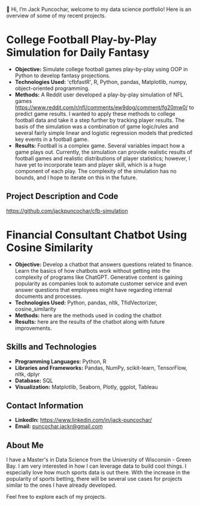 👋 Hi, I’m Jack Puncochar, welcome to my data science portfolio! Here is an overview of some of my recent projects.

# College Football Play-by-Play Simulation for Daily Fantasy

- **Objective:** Simulate college football games play-by-play using OOP in Python to develop fantasy projections. 
- **Technologies Used:** 'cfbfastR', R, Python, pandas, Matplotlib, numpy, object-oriented programming.
- **Methods:** A Reddit user developed a play-by-play simulation of NFL games https://www.reddit.com/r/nfl/comments/ew9dog/comment/fg20mw0/ to predict game results. I wanted to apply these methods to college football data and take it a step further by tracking player results. The basis of the simulation was a combination of game logic/rules and several fairly simple linear and logistic regression models that predicted key events in a football game. 
- **Results:** Football is a complex game. Several variables impact how a game plays out. Currently, the simulation can provide realistic results of football games and realistic distributions of player statistics; however, I have yet to incorporate team and player skill, which is a huge component of each play. The complexity of the simulation has no bounds, and I hope to iterate on this in the future.

## Project Description and Code

https://github.com/jackpuncochar/cfb-simulation

# Financial Consultant Chatbot Using Cosine Similarity

- **Objective:** Develop a chatbot that answers questions related to finance. Learn the basics of how chatbots work without getting into the complexity of programs like ChatGPT. Generative content is gaining popularity as companies look to automate customer service and even answer questions that employees might have regarding internal documents and processes.
- **Technologies Used:** Python, pandas, nltk, TfidVectorizer, cosine_similarity
- **Methods:** here are the methods used in coding the chatbot
- **Results:** here are the results of the chatbot along with future improvements.

## Skills and Technologies

- **Programming Languages:** Python, R
- **Libraries and Frameworks:** Pandas, NumPy, scikit-learn, TensorFlow, nltk, dplyr
- **Database:** SQL
- **Visualization:** Matplotlib, Seaborn, Plotly, ggplot, Tableau

## Contact Information

- **LinkedIn:** https://www.linkedin.com/in/jack-puncochar/
- **Email:** puncochar.jackr@gmail.com

## About Me

I have a Master's in Data Science from the University of Wisconsin - Green Bay. I am very interested in how I can leverage data to build cool things. I especially love how much sports data is out there. With the increase in the popularity of sports betting, there will be several use cases for projects similar to the ones I have already developed.

Feel free to explore each of my projects.

<!---
jackpuncochar/jackpuncochar is a ✨ special ✨ repository because its `README.md` (this file) appears on your GitHub profile.
You can click the Preview link to take a look at your changes.
--->
